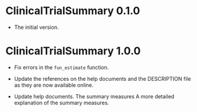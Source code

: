 # ClinicalTrialSummary 0.1.0

* The initial version.

# ClinicalTrialSummary 1.0.0
* Fix errors in the `fun_estimate` function.

* Update the references on the help documents and the DESCRIPTION file as they are now available online.

* Update help documents. The summary measures A more detailed explanation of the summary measures.



